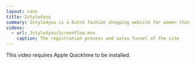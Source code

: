 ```yaml
---
layout: case
title: 2style4you
summary: 2style4you is a Dutch fashion shopping website for women that uses an automated styling advice.
videos: 
  - url: 2style4you/ScreenFlow.mov
    caption: The registration process and sales funnel of the site
---
```


This video requires Apple Quicktime to be installed.